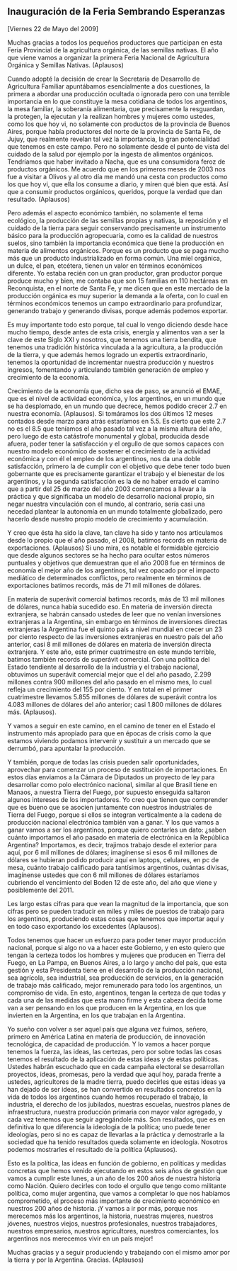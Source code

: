 Inauguración de la Feria Sembrando Esperanzas
---------------------------------------------

[Viernes 22 de Mayo del 2009]

Muchas gracias a todos los pequeños productores que participan en esta
Feria Provincial de la agricultura orgánica, de las semillas nativas. El
año que viene vamos a organizar la primera Feria Nacional de Agricultura
Orgánica y Semillas Nativas. (Aplausos)

Cuando adopté la decisión de crear la Secretaría de Desarrollo de
Agricultura Familiar apuntábamos esencialmente a dos cuestiones, la
primera a abordar una producción ocultada o ignorada pero con una
terrible importancia en lo que constituye la mesa cotidiana de todos los
argentinos, la mesa familiar, la soberanía alimentaria, que precisamente
la resguardan, la protegen, la ejecutan y la realizan hombres y mujeres
como ustedes, como los que hoy vi, no solamente con productos de la
provincia de Buenos Aires, porque había productores del norte de la
provincia de Santa Fe, de Jujuy, que realmente revelan tal vez la
importancia, la gran potencialidad que tenemos en este campo. Pero no
solamente desde el punto de vista del cuidado de la salud por ejemplo
por la ingesta de alimentos orgánicos. Tendríamos que haber invitado a
Nacha, que es una consumidora feroz de productos orgánicos. Me acuerdo
que en los primeros meses de 2003 nos fue a visitar a Olivos y al otro
día me mandó una cesta con productos como los que hoy vi, que ella los
consume a diario, y miren qué bien que está. Así que a consumir
productos orgánicos, queridos, porque la verdad que dan resultado.
(Aplausos)

Pero además el aspecto económico también, no solamente el tema
ecológico, la producción de las semillas propias y nativas, la
reposición y el cuidado de la tierra para seguir conservando
precisamente un instrumento básico para la producción agropecuaria, como
es la calidad de nuestros suelos, sino también la importancia económica
que tiene la producción en materia de alimentos orgánicos. Porque es un
producto que se paga mucho más que un producto industrializado en forma
común. Una miel orgánica, un dulce, el pan, etcétera, tienen un valor en
términos económicos diferente. Yo estaba recién con un gran productor,
gran productor porque produce mucho y bien, me contaba que son 15
familias en 110 hectáreas en Reconquista, en el norte de Santa Fe, y me
dicen que en este mercado de la producción orgánica es muy superior la
demanda a la oferta, con lo cual en términos económicos tenemos un campo
extraordinario para profundizar, generando trabajo y generando divisas,
porque además podemos exportar.

Es muy importante todo esto porque, tal cual lo vengo diciendo desde
hace mucho tiempo, desde antes de esta crisis, energía y alimentos van a
ser la clave de este Siglo XXI y nosotros, que tenemos una tierra
bendita, que tenemos una tradición histórica vinculada a la agricultura,
a la producción de la tierra, y que además hemos logrado un expertis
extraordinario, tenemos la oportunidad de incrementar nuestra producción
y nuestros ingresos, fomentando y articulando también generación de
empleo y crecimiento de la economía.

Crecimiento de la economía que, dicho sea de paso, se anunció el EMAE,
que es el nivel de actividad económica, y los argentinos, en un mundo
que se ha desplomado, en un mundo que decrece, hemos podido crecer 2.7
en nuestra economía. (Aplausos). Si tomáramos los dos últimos 12 meses
contados desde marzo para atrás estaríamos en 5.5. Es cierto que este
2.7 no es el 8.5 que teníamos el año pasado tal vez a la misma altura
del año, pero luego de esta catástrofe monumental y global, producida
desde afuera, poder tener la satisfacción y el orgullo de que somos
capaces con nuestro modelo económico de sostener el crecimiento de la
actividad económica y con él el empleo de los argentinos, nos da una
doble satisfacción, primero la de cumplir con el objetivo que debe tener
todo buen gobernante que es precisamente garantizar el trabajo y el
bienestar de los argentinos, y la segunda satisfacción es la de no haber
errado el camino que a partir del 25 de marzo del año 2003 comenzamos a
llevar a la práctica y que significaba un modelo de desarrollo nacional
propio, sin negar nuestra vinculación con el mundo, al contrario, sería
casi una necedad plantear la autonomía en un mundo totalmente
globalizado, pero hacerlo desde nuestro propio modelo de crecimiento y
acumulación.

Y creo que ésta ha sido la clave, tan clave ha sido y tanto nos
articulamos desde lo propio que el año pasado, el 2008, batimos records
en materia de exportaciones. (Aplausos) Si uno mira, es notable el
formidable ejercicio que desde algunos sectores se ha hecho para ocultar
estos números puntuales y objetivos que demuestran que el año 2008 fue
en términos de economía el mejor año de los argentinos, tal vez opacado
por el impacto mediático de determinados conflictos, pero realmente en
términos de exportaciones batimos records, más de 71 mil millones de
dólares.

En materia de superávit comercial batimos records, más de 13 mil
millones de dólares, nunca había sucedido eso. En materia de inversión
directa extranjera, se habrán cansado ustedes de leer que no venían
inversiones extranjeras a la Argentina, sin embargo en términos de
inversiones directas extranjeras la Argentina fue el quinto país a nivel
mundial en crecer un 23 por ciento respecto de las inversiones
extranjeras en nuestro país del año anterior, casi 8 mil millones de
dólares en materia de inversión directa extranjera. Y este año, este
primer cuatrimestre en este mundo terrible, batimos también records de
superávit comercial. Con una política del Estado tendiente al desarrollo
de la industria y el trabajo nacional, obtuvimos un superávit comercial
mejor que el del año pasado, 2.299 millones contra 900 millones del año
pasado en el mismo mes, lo cual refleja un crecimiento del 155 por
ciento. Y en total en el primer cuatrimestre llevamos 5.855 millones de
dólares de superávit contra los 4.083 millones de dólares del año
anterior; casi 1.800 millones de dólares más. (Aplausos).

Y vamos a seguir en este camino, en el camino de tener en el Estado el
instrumento más apropiado para que en épocas de crisis como la que
estamos viviendo podamos intervenir y sustituir a un mercado que se
derrumbó, para apuntalar la producción.

Y también, porque de todas las crisis pueden salir oportunidades,
aprovechar para comenzar un proceso de sustitución de importaciones. En
estos días enviamos a la Cámara de Diputados un proyecto de ley para
desarrollar como polo electrónico nacional, similar al que Brasil tiene
en Manaos, a nuestra Tierra del Fuego, por supuesto enseguida saltaron
algunos intereses de los importadores. Yo creo que tienen que comprender
que es bueno que se asocien juntamente con nuestros industriales de
Tierra del Fuego, porque si ellos se integran verticalmente a la cadena
de producción nacional electrónica también van a ganar. Y los que vamos
a ganar vamos a ser los argentinos, porque quiero contarles un dato:
¿saben cuánto importamos el año pasado en materia de electrónica en la
República Argentina? Importamos, es decir, trajimos trabajo desde el
exterior para aquí, por 6 mil millones de dólares; imagínense si esos 6
mil millones de dólares se hubieran podido producir aquí en laptops,
celulares, en pc de mesa, cuánto trabajo calificado para tantísimos
argentinos, cuántas divisas, imagínense ustedes que con 6 mil millones
de dólares estaríamos cubriendo el vencimiento del Boden 12 de este año,
del año que viene y posiblemente del 2011.

Les largo estas cifras para que vean la magnitud de la importancia, que
son cifras pero se pueden traducir en miles y miles de puestos de
trabajo para los argentinos, produciendo estas cosas que tenemos que
importar aquí y en todo caso exportando los excedentes (Aplausos).

Todos tenemos que hacer un esfuerzo para poder tener mayor producción
nacional, porque si algo no va a hacer este Gobierno, y en esto quiero
que tengan la certeza todos los hombres y mujeres que producen en Tierra
del Fuego, en La Pampa, en Buenos Aires, a lo largo y ancho del país,
que esta gestión y esta Presidenta tiene en el desarrollo de la
producción nacional, sea agrícola, sea industrial, sea producción de
servicios, en la generación de trabajo más calificado, mejor remunerado
para todo los argentinos, un compromiso de vida. En esto, argentinos,
tengan la certeza de que todas y cada una de las medidas que esta mano
firme y esta cabeza decida tome van a ser pensando en los que producen
en la Argentina, en los que invierten en la Argentina, en los que
trabajan en la Argentina.

Yo sueño con volver a ser aquel país que alguna vez fuimos, señero,
primero en América Latina en materia de producción, de innovación
tecnológica, de capacidad de producción. Y lo vamos a hacer porque
tenemos la fuerza, las ideas, las certezas, pero por sobre todas las
cosas tenemos el resultado de la aplicación de estas ideas y de estas
políticas. Ustedes habrán escuchado que en cada campaña electoral se
desarrollan proyectos, ideas, promesas, pero la verdad que aquí hoy,
parada frente a ustedes, agricultores de la madre tierra, puedo decirles
que estas ideas ya han dejado de ser ideas, se han convertido en
resultados concretos en la vida de todos los argentinos cuando hemos
recuperado el trabajo, la industria, el derecho de los jubilados,
nuestras escuelas, nuestros planes de infraestructura, nuestra
producción primaria con mayor valor agregado, y cada vez tenemos que
seguir agregándole más. Son resultados, que es en definitiva lo que
diferencia la ideología de la política; uno puede tener ideologías, pero
si no es capaz de llevarlas a la práctica y demostrarle a la sociedad
que ha tenido resultados queda solamente en ideología. Nosotros podemos
mostrarles el resultado de la política (Aplausos).

Esto es la política, las ideas en función de gobierno, en políticas y
medidas concretas que hemos venido ejecutando en estos seis años de
gestión que vamos a cumplir este lunes, a un año de los 200 años de
nuestra historia como Nación. Quiero decirles con todo el orgullo que
tengo como militante política, como mujer argentina, que vamos a
completar lo que nos habíamos comprometido, el proceso más importante de
crecimiento económico en nuestros 200 años de historia. ¡Y vamos a ir
por más, porque nos merecemos más los argentinos, la historia, nuestras
mujeres, nuestros jóvenes, nuestros viejos, nuestros profesionales,
nuestros trabajadores, nuestros empresarios, nuestros agricultores,
nuestros comerciantes, los argentinos nos merecemos vivir en un país
mejor!

Muchas gracias y a seguir produciendo y trabajando con el mismo amor por
la tierra y por la Argentina. Gracias. (Aplausos)

 

 
